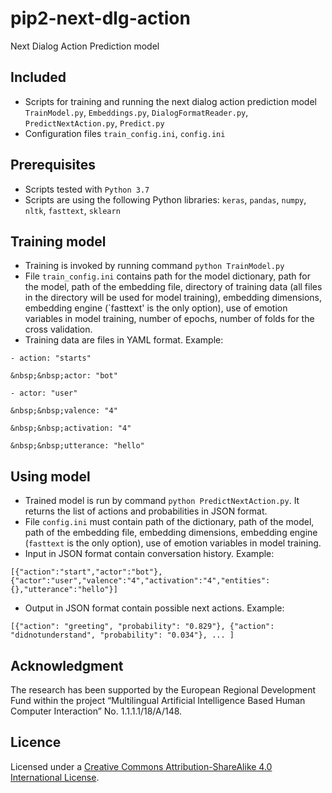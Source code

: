 # pip2-next-dlg-action
Next Dialog Action Prediction model

## Included
- Scripts for training and running the next dialog action prediction model `TrainModel.py`, `Embeddings.py`, `DialogFormatReader.py`, `PredictNextAction.py`, `Predict.py`
- Configuration files `train_config.ini`, `config.ini`

## Prerequisites
- Scripts tested with `Python 3.7`
- Scripts are using the following Python libraries: `keras`, `pandas`, `numpy`, `nltk`, `fasttext`, `sklearn`

## Training model
- Training is invoked by running command `python TrainModel.py`
- File `train_config.ini` contains path for the model dictionary, path for the model, path of the embedding file, directory of training data (all files in the directory will be used for model training), embedding dimensions, embedding engine (`fasttext' is the only option), use of emotion variables in model training, number of epochs, number of folds for the cross validation.
- Training data are files in YAML format.
Example:

`- action: "starts"`

`&nbsp;&nbsp;actor: "bot"`

`- actor: "user"`

`&nbsp;&nbsp;valence: "4"`

`&nbsp;&nbsp;activation: "4"`

`&nbsp;&nbsp;utterance: "hello"`

## Using model
- Trained model is run by command `python PredictNextAction.py`. It returns the list of actions and probabilities in JSON format.
- File `config.ini` must contain path of the dictionary, path of the model, path of the embedding file, embedding dimensions, embedding engine (`fasttext` is the only option), use of emotion variables in model training.
- Input in JSON format contain conversation history.
Example:

`[{"action":"start","actor":"bot"},{"actor":"user","valence":"4","activation":"4","entities":{},"utterance":"hello"}]`

- Output in JSON format contain possible next actions.
Example:

`[{"action": "greeting", "probability": "0.829"}, {"action": "didnotunderstand", "probability": "0.034"}, ... ]`

## Acknowledgment
The research has been supported by the European Regional Development Fund within the project “Multilingual Artificial Intelligence Based Human Computer Interaction” No. 1.1.1.1/18/A/148.

## Licence
Licensed under a [Creative Commons Attribution-ShareAlike 4.0 International License](https://creativecommons.org/licenses/by-sa/4.0/).